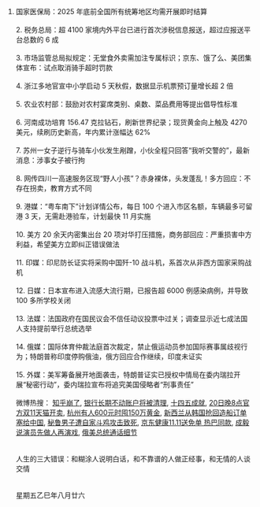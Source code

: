 1. 国家医保局：2025 年底前全国所有统筹地区均需开展即时结算 </br></br> 2. 税务总局：超 4100 家境内外平台已进行首次涉税信息报送，超过应报送平台总数的 6 成 </br></br> 3. 市场监管总局拟规定：无堂食外卖需加注专属标识；京东、饿了么、美团集体宣布：试点取消骑手超时罚款 </br></br> 4. 浙江多地官宣中小学启动 5 天秋假，数据显示机票预订量增长超 2 倍 </br></br> 5. 农业农村部：鼓励对农村宴席类别、桌数、菜品费用等提出倡导性标准 </br></br> 6. 河南成功培育 156.47 克拉钻石，刷新世界纪录；现货黄金向上触及 4270 美元，续刷历史新高，年内累计涨幅达 62% </br></br> 7. 苏州一女子逆行与骑车小伙发生剐蹭，小伙全程只回答“我听交警的”，最新消息：涉事女子被行拘 </br></br> 8. 网传四川一高速服务区现“野人小孩”？赤身裸体，头发蓬乱！多方回应：不存在拐卖，教育方式不同 </br></br> 9. 港媒：“粤车南下”计划详情公布，每日 100 个进入市区名额，车辆最多可留港 3 天，无需赴港验车，计划最快 11 月实施 </br></br> 10. 美方 20 余天内密集出台 20 项对华打压措施，商务部回应：严重损害中方利益，希望美方立即纠正错误做法 </br></br> 11. 印媒：印尼防长证实将采购中国歼-10 战斗机，系首次从非西方国家采购战机 </br></br> 12. 日媒：日本宣布进入流感大流行期，已报告超 6000 例感染病例，并导致 100 多所学校关闭 </br></br> 13. 法媒：法国政府在国民议会不信任动议投票中过关；调查显示近七成法国人支持提前举行总统选举 </br></br> 14. 俄媒：国际体育仲裁法庭首次裁定，禁止俄运动员参加国际赛事属歧视行为；特朗普称印度停购俄油，俄方回应合作继续，印度未证实 </br></br> 15. 外媒：美军筹备展开地面袭击，特朗普证实已授权中情局在委内瑞拉开展“秘密行动”，委内瑞拉宣布将追究美国侵略者“刑事责任” </br></br> 微博热搜：  [知乎崩了](https://s.weibo.com/weibo?q=%E7%9F%A5%E4%B9%8E%E5%B4%A9%E4%BA%86),  [银行长期不动账户将被清理](https://s.weibo.com/weibo?q=%E9%93%B6%E8%A1%8C%E9%95%BF%E6%9C%9F%E4%B8%8D%E5%8A%A8%E8%B4%A6%E6%88%B7%E5%B0%86%E8%A2%AB%E6%B8%85%E7%90%86),  [十四五成就](https://s.weibo.com/weibo?q=%E5%8D%81%E5%9B%9B%E4%BA%94%E6%88%90%E5%B0%B1),  [20日晚8点官方双11天猫开卖](https://s.weibo.com/weibo?q=20%E6%97%A5%E6%99%9A8%E7%82%B9%E5%AE%98%E6%96%B9%E5%8F%8C11%E5%A4%A9%E7%8C%AB%E5%BC%80%E5%8D%96),  [杭州有人600元时囤150万黄金](https://s.weibo.com/weibo?q=%E6%9D%AD%E5%B7%9E%E6%9C%89%E4%BA%BA600%E5%85%83%E6%97%B6%E5%9B%A4150%E4%B8%87%E9%BB%84%E9%87%91),  [新西兰从韩国抢回造船订单塞给中国](https://s.weibo.com/weibo?q=%E6%96%B0%E8%A5%BF%E5%85%B0%E4%BB%8E%E9%9F%A9%E5%9B%BD%E6%8A%A2%E5%9B%9E%E9%80%A0%E8%88%B9%E8%AE%A2%E5%8D%95%E5%A1%9E%E7%BB%99%E4%B8%AD%E5%9B%BD),  [秘鲁男子遭自家斗鸡攻击致死](https://s.weibo.com/weibo?q=%E7%A7%98%E9%B2%81%E7%94%B7%E5%AD%90%E9%81%AD%E8%87%AA%E5%AE%B6%E6%96%97%E9%B8%A1%E6%94%BB%E5%87%BB%E8%87%B4%E6%AD%BB),  [京东健康11.11送免单 热巴同款](https://s.weibo.com/weibo?q=%E4%BA%AC%E4%B8%9C%E5%81%A5%E5%BA%B711.11%E9%80%81%E5%85%8D%E5%8D%95%20%E7%83%AD%E5%B7%B4%E5%90%8C%E6%AC%BE),  [成毅说演员先做人再演戏](https://s.weibo.com/weibo?q=%E6%88%90%E6%AF%85%E8%AF%B4%E6%BC%94%E5%91%98%E5%85%88%E5%81%9A%E4%BA%BA%E5%86%8D%E6%BC%94%E6%88%8F),  [俄美总统通话细节](https://s.weibo.com/weibo?q=%E4%BF%84%E7%BE%8E%E6%80%BB%E7%BB%9F%E9%80%9A%E8%AF%9D%E7%BB%86%E8%8A%82)
</br></br></br>人生的三大错误：和糊涂人说明白话，和不靠谱的人做正经事，和无情的人谈交情</br></br></br>星期五乙巳年八月廿六